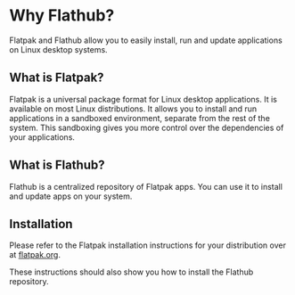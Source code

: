 # Why Flathub?

Flatpak and Flathub allow you to easily install, run and update applications on Linux desktop systems.

## What is Flatpak?

Flatpak is a universal package format for Linux desktop applications. It is
available on most Linux distributions. It allows you to install and run
applications in a sandboxed environment, separate from the rest of the
system. This sandboxing gives you more control over the dependencies of
your applications.

## What is Flathub?

Flathub is a centralized repository of Flatpak apps. You can use it to
install and update apps on your system.

## Installation

Please refer to the Flatpak installation instructions for your distribution over at [flatpak.org](https://flatpak.org/setup/).

These instructions should also show you how to install the Flathub repository.
